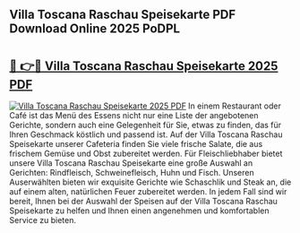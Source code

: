 ## Villa Toscana Raschau Speisekarte PDF Download Online 2025 PoDPL

# <h2><a href="http://gc8l3ky.nevu.top/?p=Villa+Toscana+Raschau+Speisekarte">🔗 👉🔴 Villa Toscana Raschau Speisekarte 2025 PDF</a></h2>

[![Villa Toscana Raschau Speisekarte 2025 PDF](https://i.imgur.com/dBaPXMq.png)](http://gc8l3ky.nevu.top/?p=Villa+Toscana+Raschau+Speisekarte)
In einem Restaurant oder Café ist das Menü des Essens nicht nur eine Liste der angebotenen Gerichte, sondern auch eine Gelegenheit für Sie, etwas zu finden, das für Ihren Geschmack köstlich und passend ist. Auf der Villa Toscana Raschau Speisekarte unserer Cafeteria finden Sie viele frische Salate, die aus frischem Gemüse und Obst zubereitet werden. Für Fleischliebhaber bietet unsere Villa Toscana Raschau Speisekarte eine große Auswahl an Gerichten: Rindfleisch, Schweinefleisch, Huhn und Fisch. Unseren Auserwählten bieten wir exquisite Gerichte wie Schaschlik und Steak an, die auf einem alten, natürlichen Feuer zubereitet werden. In jedem Fall sind wir bereit, Ihnen bei der Auswahl der Speisen auf der Villa Toscana Raschau Speisekarte zu helfen und Ihnen einen angenehmen und komfortablen Service zu bieten.
